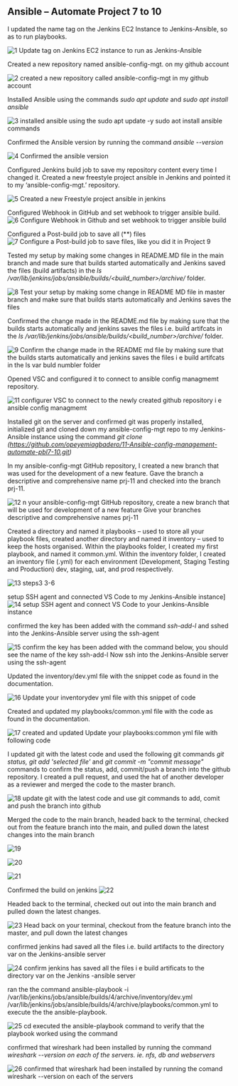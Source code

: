 ## Ansible – Automate Project 7 to 10 ##

I updated the name tag on the Jenkins EC2 Instance to Jenkins-Ansible, so as to run playbooks.

![1  Update tag on Jenkins EC2 instance to run as Jenkins-Ansible](https://user-images.githubusercontent.com/79456052/189454688-c4512507-97d0-4dc1-995e-8fda515dcbf7.png)

Created a new repository named ansible-config-mgt. on my github account

![2  created a new repository called ansible-config-mgt in my github account](https://user-images.githubusercontent.com/79456052/189454873-59a70433-7c07-4ccb-99e1-d59b45283bed.png)

Installed Ansible using the commands *sudo apt update* and *sudo apt install ansible*

![3   installed ansible using the sudo apt update -y   sudo aot install ansible commands](https://user-images.githubusercontent.com/79456052/189455117-70290c2d-3f39-43e9-97d8-a8faf15ca268.png)

Confirmed the Ansible version by running the command *ansible --version*

![4  Confirmed the ansible version](https://user-images.githubusercontent.com/79456052/189455210-fc85655e-edae-4716-806b-41f2966cebc8.png)

Configured Jenkins build job to save my repository content every time I changed it. Created a new freestyle project ansible in Jenkins and pointed it to my ‘ansible-config-mgt.’ repository.

![5  Created a new Freestyle project ansible in jenkins ](https://user-images.githubusercontent.com/79456052/189455634-f252984a-bfd1-4f70-98a8-222b345597ba.png)

Configured Webhook in GitHub and set webhook to trigger ansible build.
![6  Configure Webhook in Github and set webhook to trigger ansible build](https://user-images.githubusercontent.com/79456052/189455677-c2a6f6e7-4fe0-4619-a43a-8715fa12b0ab.png)

Configured a Post-build job to save all (**) files
![7  Configure a Post-build job to save  files, like you did it in Project 9](https://user-images.githubusercontent.com/79456052/189455734-f5813535-b413-42ba-9d09-7ca479c97bca.png)

Tested my setup by making some changes in README.MD file in the main branch and made sure that builds started automatically and Jenkins saved the files (build artifacts) in the  *ls /var/lib/jenkins/jobs/ansible/builds/<build_number>/archive/* folder.

![8  Test your setup by making some change in README MD file in master branch and make sure that builds starts automatically and Jenkins saves the files](https://user-images.githubusercontent.com/79456052/189455910-6acdaeb6-0ed1-4361-a79e-c087c9f50a5d.png)


Confirmed the change made in the README.md file by making sure that the builds starts automatically and jenkins saves the files i.e. build artifcats in the  *ls /var/lib/jenkins/jobs/ansible/builds/<build_number>/archive/* folder.

![9  Confirm the change made in the README md file by making sure that the builds starts automatically and jenkins saves the files i e  build artifcats in the ls var buld numbler folder](https://user-images.githubusercontent.com/79456052/189456387-77ea6d90-f5a2-4b18-9a45-8115a8053c20.png)


Opened VSC and configured it to connect to ansible config managmemt repository.

![11  configurer VSC to connect to the newly created github repository i e  ansible config managmemt](https://user-images.githubusercontent.com/79456052/189456758-c446f953-dccc-463d-8920-689d68a238e9.png)


Installed git on the server and confirmed git was properly installed, initialized git and cloned down my ansible-config-mgt repo to my Jenkins-Ansible instance using the command  *git clone (https://github.com/opeyemiagbadero/11-Ansible-config-management-automate-pbl7-10.git)*

In my ansible-config-mgt GitHub repository, I created a new branch that was used for the development of a new feature. Gave the branch a descriptive and comprehensive name prj-11 and checked into the branch prj-11. 

![12  n your ansible-config-mgt GitHub repository, create a new branch that will be used for development of a new feature  Give your branches descriptive and comprehensive names prj-11](https://user-images.githubusercontent.com/79456052/189457293-1b8d1082-9bfc-4a92-baf7-f40a09438239.png)

Created a directory and named it playbooks –  used to store all your playbook files, created another directory and named it inventory – used to keep the hosts organised. Within the playbooks folder, I created my first playbook, and named it common.yml. Within the inventory folder, I created an inventory file (.yml) for each environment (Development, Staging Testing and Production) dev, staging, uat, and prod respectively.

![13  steps3  3-6](https://user-images.githubusercontent.com/79456052/189457502-eb5ce62e-a8a3-40c7-8216-f3f4588bb298.png)

setup SSH agent and connected VS Code to my Jenkins-Ansible instance]
![14  setup SSH agent and connect VS Code to your Jenkins-Ansible instance](https://user-images.githubusercontent.com/79456052/189459356-f9c4b4d6-baf3-443f-bc8c-f4402e2255d4.png)

confirmed the key has been added with the command  *ssh-add-l* and sshed into the Jenkins-Ansible server using the ssh-agent

![ 15  confirm the key has been added with the command below, you should see the name of the key ssh-add-l  Now ssh into the Jenkins-Ansible server using the ssh-agent](https://user-images.githubusercontent.com/79456052/189459671-e57b8f62-a931-44a5-8dd7-04ec027c8b1e.png)

Updated the inventory/dev.yml file with the snippet code as found in the documentation.

![16  Update your inventorydev yml file with this snippet of code](https://user-images.githubusercontent.com/79456052/189460008-389a91ca-fd71-4f10-ba9b-919cc65b5fa0.png)

Created and updated my playbooks/common.yml file with the code as found in the documentation.

![17   created and updated Update your playbooks:common yml file with following code ](https://user-images.githubusercontent.com/79456052/189460350-868ef7c5-eb1e-428b-b83d-1955d785c8e4.png)

I updated git with the latest code and used the following git commands  *git status,  git add 'selected file'* and  *git commit -m "commit message"* commands to confirm the status, add, commit/push a branch into the github repository. I created a pull request, and used the hat of another developer as a reviewer and merged the code to the master branch.

![18  update git with the latest code and use git commands to add, comit and push the branch into github](https://user-images.githubusercontent.com/79456052/189461686-62043a42-77f2-471f-af6a-276c8dc5d143.png)

 Merged the code to the main branch, headed back to the terminal, checked out from the feature branch into the main, and pulled down the latest changes into the main branch

![19](https://user-images.githubusercontent.com/79456052/189462070-05a7e7c7-4040-4ad1-9859-6677a672b2db.png)

![20](https://user-images.githubusercontent.com/79456052/189462074-9da6e28a-254b-4e86-960a-e170375cebb3.png)

![21](https://user-images.githubusercontent.com/79456052/189462075-3d90b2be-9bc7-4dc7-93ba-96d69bddef9c.png)


Confirmed the build on jenkins
![22](https://user-images.githubusercontent.com/79456052/189477066-bd2551aa-cf7b-4c57-a2b5-1df542e2807e.png)


Headed back to the terminal, checked out out into the main branch and pulled down the latest changes.

![23 Head back on your terminal, checkout from the feature branch into the master, and pull down the latest changes](https://user-images.githubusercontent.com/79456052/189477200-cacd42cd-9431-4ea6-9fb2-c13e410bde7e.png)

confirmed jenkins had saved all the files i.e. build artifacts to the directory var on the Jenkins-ansible server

![24  confirm jenkins has saved all the files i e  build artificats to  the directory var  on the Jenkins -ansible server](https://user-images.githubusercontent.com/79456052/189477098-a591bea5-db3a-448f-9f87-e0c3255fbf97.png)

ran the the command ansible-playbook -i /var/lib/jenkins/jobs/ansible/builds/4/archive/inventory/dev.yml /var/lib/jenkins/jobs/ansible/builds/4/archive/playbooks/common.yml to execute the the ansible-playbook.

![25  cd executed the ansible-playbook command to verify that the playbook worked using the command ](https://user-images.githubusercontent.com/79456052/189477110-a33d0761-822f-468c-9f75-7d08a1e2f8d7.png)

confirmed that wireshark had been installed by running the command *wireshark --version on each of the servers. ie. nfs, db and webservers*

![26  confirmed that wireshark had been installed by running the comand wireshark --version on each of the servers](https://user-images.githubusercontent.com/79456052/189477115-2f6a4bf9-86cf-42c6-a5b0-530c0857e52c.png)

